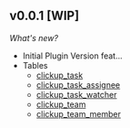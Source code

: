 ## v0.0.1 [WIP]

_What's new?_

- Initial Plugin Version feat...
- Tables
  - [clickup_task](https://hub.steampipe.io/plugins/theapsgroup/clickup/clickup_task)
  - [clickup_task_assignee](https://hub.steampipe.io/plugins/theapsgroup/clickup/clickup_task_assignee)
  - [clickup_task_watcher](https://hub.steampipe.io/plugins/theapsgroup/clickup/clickup_task_watcher)
  - [clickup_team](https://hub.steampipe.io/plugins/theapsgroup/clickup/clickup_team)
  - [clickup_team_member](https://hub.steampipe.io/plugins/theapsgroup/clickup/clickup_team_member)

